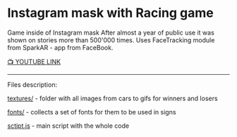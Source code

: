 # Instagram mask with Racing game

Game inside of Instagram mask
After almost a year of public use it was shown on stories more than 500'000 times. Uses FaceTracking module from SparkAR - app from FaceBook. 

[📺 YOUTUBE LINK](https://youtu.be/mCEdJHjBtEQ)

---

Files description:

[textures/](textures/) - folder with all images from cars to gifs for winners and losers

[fonts/](fonts/) - collects a set of fonts for them to be used in signs

[sctipt.js](scripts/script.js) - main script with the whole code
